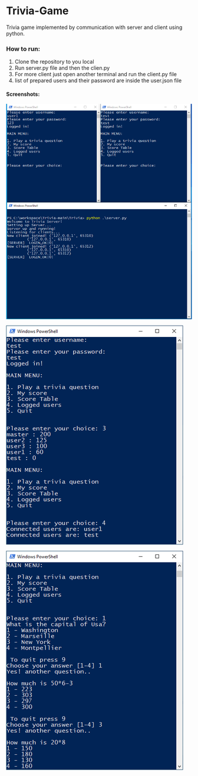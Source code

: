# Trivia-Game
Trivia game implemented by communication with server and client using python.

### How to run:
1. Clone the repository to you local
2. Run server.py file and then the clien.py
3. For more client just open another terminal and run the client.py file
4. list of prepared users and their password are inside the user.json file 

#### Screenshots:

![trivia1](https://github.com/matanz144/Trivia-Game/blob/main/screenshots/img1.PNG)

![trivia2](https://github.com/matanz144/Trivia-Game/blob/main/screenshots/img2.PNG)

![trivia3](https://github.com/matanz144/Trivia-Game/blob/main/screenshots/img3.PNG)
